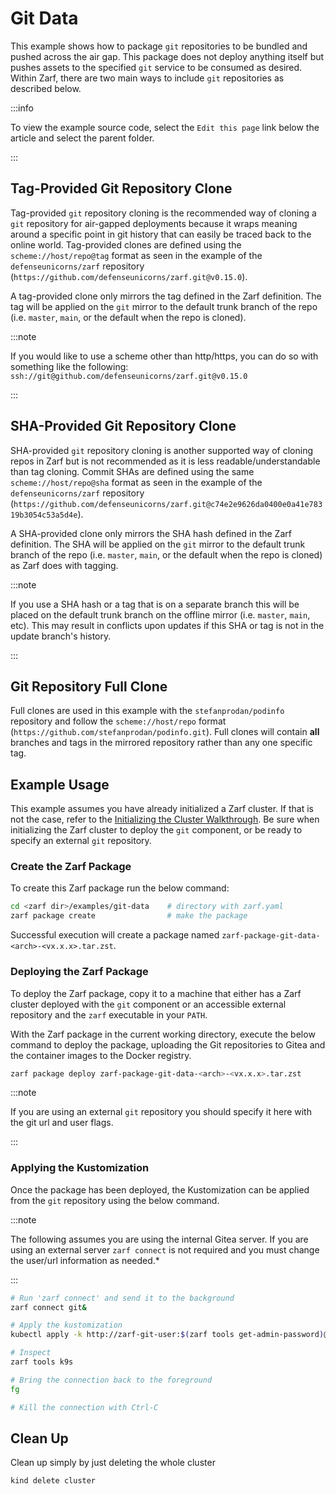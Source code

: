 # Git Data

This example shows how to package `git` repositories to be bundled and pushed across the air gap.  This package does not deploy anything itself but pushes assets to the specified `git` service to be consumed as desired.  Within Zarf, there are two main ways to include `git` repositories as described below.

:::info

To view the example source code, select the `Edit this page` link below the article and select the parent folder.

:::

## Tag-Provided Git Repository Clone

Tag-provided `git` repository cloning is the recommended way of cloning a `git` repository for air-gapped deployments because it wraps meaning around a specific point in git history that can easily be traced back to the online world. Tag-provided clones are defined using the `scheme://host/repo@tag` format as seen in the example of the `defenseunicorns/zarf` repository (`https://github.com/defenseunicorns/zarf.git@v0.15.0`).

A tag-provided clone only mirrors the tag defined in the Zarf definition. The tag will be applied on the `git` mirror to the default trunk branch of the repo (i.e. `master`, `main`, or the default when the repo is cloned).

:::note

If you would like to use a scheme other than http/https, you can do so with something like the following: `ssh://git@github.com/defenseunicorns/zarf.git@v0.15.0`

:::

## SHA-Provided Git Repository Clone

SHA-provided `git` repository cloning is another supported way of cloning repos in Zarf but is not recommended as it is less readable/understandable than tag cloning.  Commit SHAs are defined using the same `scheme://host/repo@sha` format as seen in the example of the `defenseunicorns/zarf` repository (`https://github.com/defenseunicorns/zarf.git@c74e2e9626da0400e0a41e78319b3054c53a5d4e`).

A SHA-provided clone only mirrors the SHA hash defined in the Zarf definition. The SHA will be applied on the `git` mirror to the default trunk branch of the repo (i.e. `master`, `main`, or the default when the repo is cloned) as Zarf does with tagging.

:::note

If you use a SHA hash or a tag that is on a separate branch this will be placed on the default trunk branch on the offline mirror (i.e. `master`, `main`, etc).  This may result in conflicts upon updates if this SHA or tag is not in the update branch's history.

:::

## Git Repository Full Clone

Full clones are used in this example with the `stefanprodan/podinfo` repository and follow the `scheme://host/repo` format (`https://github.com/stefanprodan/podinfo.git`). Full clones will contain **all** branches and tags in the mirrored repository rather than any one specific tag.

## Example Usage

This example assumes you have already initialized a Zarf cluster. If that is not the case, refer to the [Initializing the Cluster Walkthrough](../../docs/13-walkthroughs/1-initializing-a-k8s-cluster.md). Be sure when initializing the Zarf cluster to deploy the `git` component, or be ready to specify an external `git` repository.

### Create the Zarf Package

To create this Zarf package run the below command:

``` bash
cd <zarf dir>/examples/git-data    # directory with zarf.yaml
zarf package create                # make the package
```

Successful execution will create a package named `zarf-package-git-data-<arch>-<vx.x.x>.tar.zst`.

### Deploying the Zarf Package

To deploy the Zarf package, copy it to a machine that either has a Zarf cluster deployed with the `git` component or an accessible external repository and the `zarf` executable in your `PATH`.

With the Zarf package in the current working directory, execute the below command to deploy the package, uploading the Git repositories to Gitea and the container images to the Docker registry.

``` bash
zarf package deploy zarf-package-git-data-<arch>-<vx.x.x>.tar.zst
```

:::note

If you are using an external `git` repository you should specify it here with the git url and user flags.

:::

### Applying the Kustomization

Once the package has been deployed, the Kustomization can be applied from the `git` repository using the below command.

:::note

The following assumes you are using the internal Gitea server. If you are using an external server `zarf connect` is not required and you must change the user/url information as needed.*

:::

``` bash
# Run 'zarf connect' and send it to the background
zarf connect git&

# Apply the kustomization
kubectl apply -k http://zarf-git-user:$(zarf tools get-admin-password)@localhost:<WhicheverPortGotUsed>/zarf-git-user/mirror__github.com__stefanprodan__podinfo//kustomize

# Inspect
zarf tools k9s

# Bring the connection back to the foreground
fg

# Kill the connection with Ctrl-C
```

## Clean Up

Clean up simply by just deleting the whole cluster

``` bash
kind delete cluster
```
